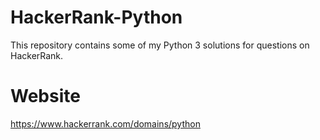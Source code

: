 # HackerRank-Python
This repository contains some of my Python 3 solutions for questions on HackerRank.

# Website
https://www.hackerrank.com/domains/python
